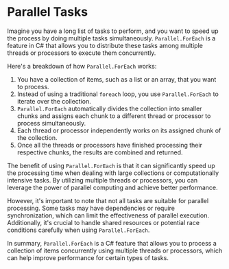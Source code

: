 # Parallel Tasks

Imagine you have a long list of tasks to perform, and you want to speed up the process by doing multiple tasks simultaneously. `Parallel.ForEach` is a feature in C# that allows you to distribute these tasks among multiple threads or processors to execute them concurrently.

Here's a breakdown of how `Parallel.ForEach` works:

1. You have a collection of items, such as a list or an array, that you want to process.
2. Instead of using a traditional `foreach` loop, you use `Parallel.ForEach` to iterate over the collection.
3. `Parallel.ForEach` automatically divides the collection into smaller chunks and assigns each chunk to a different thread or processor to process simultaneously.
4. Each thread or processor independently works on its assigned chunk of the collection.
5. Once all the threads or processors have finished processing their respective chunks, the results are combined and returned.

The benefit of using `Parallel.ForEach` is that it can significantly speed up the processing time when dealing with large collections or computationally intensive tasks. By utilizing multiple threads or processors, you can leverage the power of parallel computing and achieve better performance.

However, it's important to note that not all tasks are suitable for parallel processing. Some tasks may have dependencies or require synchronization, which can limit the effectiveness of parallel execution. Additionally, it's crucial to handle shared resources or potential race conditions carefully when using `Parallel.ForEach`.

In summary, `Parallel.ForEach` is a C# feature that allows you to process a collection of items concurrently using multiple threads or processors, which can help improve performance for certain types of tasks.
